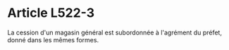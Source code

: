 # Article L522-3

La cession d'un magasin général est subordonnée à l'agrément du préfet, donné dans les mêmes formes.